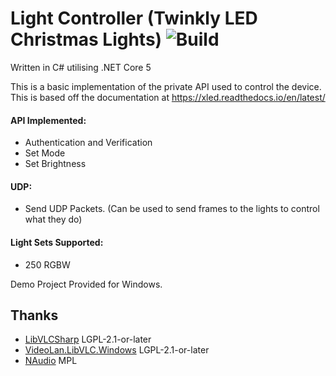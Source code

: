 # Light Controller (Twinkly LED Christmas Lights) ![Build](https://github.com/sr55/LightController/workflows/Build/badge.svg)

Written in C# utilising .NET Core 5

This is a basic implementation of the private API used to control the device. This is based off the documentation at https://xled.readthedocs.io/en/latest/

#### API Implemented: 
- Authentication and Verification
- Set Mode
- Set Brightness

#### UDP:
- Send UDP Packets. (Can be used to send frames to the lights to control what they do)

#### Light Sets Supported:
- 250 RGBW


Demo Project Provided for Windows.


## Thanks
- [LibVLCSharp](https://code.videolan.org/videolan/LibVLCSharp) LGPL-2.1-or-later
- [VideoLan.LibVLC.Windows](https://code.videolan.org/videolan/libvlc-nuget) LGPL-2.1-or-later
- [NAudio](https://github.com/naudio/NAudio) MPL
